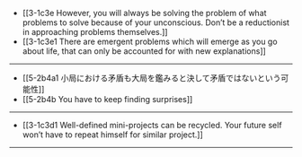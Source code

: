 - [[3-1c3e However, you will always be solving the problem of what problems to solve because of your unconscious. Don’t be a reductionist in approaching problems themselves.]]
- [[3-1c3e1 There are emergent problems which will emerge as you go about life, that can only be accounted for with new explanations]]
---
- [[5-2b4a1 小局における矛盾も大局を鑑みると決して矛盾ではないという可能性]]
- [[5-2b4b You have to keep finding surprises]]
---
- [[3-1c3d1 Well-defined mini-projects can be recycled. Your future self won’t have to repeat himself for similar project.]]
---
